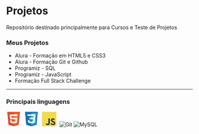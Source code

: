 #  Projetos
Repositório destinado principalmente para Cursos e Teste de Projetos

<h3>Meus Projetos</h3>

- Alura - Formação em HTML5 e CSS3
- Alura - Formação Git e Github
- Programiz - SQL
- Programiz - JavaScript
- Formação Full Stack Challenge

---

<h3>Principais linguagens</h3>

<div>
  <img src="https://github.com/devicons/devicon/blob/master/icons/html5/html5-original.svg" title="HTML5" alt="HTML" width="40" height="40"/>&nbsp;
  <img src="https://github.com/devicons/devicon/blob/master/icons/css3/css3-original.svg" title="CSS3" alt="CSS3" width="40" height="40"/>&nbsp;
  <img src="https://github.com/devicons/devicon/blob/master/icons/javascript/javascript-original.svg" title="JavaScript" alt="JavaScript" width="40" height="40"/>&nbsp;
  <img src="https://github.com/CrystianAtaide/devicon/blob/master/icons/git/git-original.svg" title="Git" alt="Git" width="40" height="40 "/>
  <img src="https://github.com/CrystianAtaide/devicon/blob/master/icons/mysql/mysql-original.svg" title="MySQL" alt="MySQL" width="40" height="40 "/>
</div>
